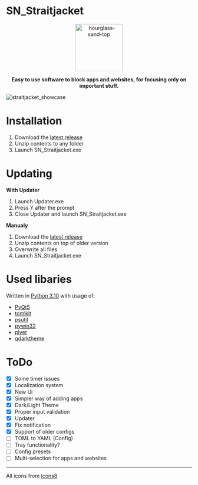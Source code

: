 # SN_Straitjacket

<p align="center">
  <img width="128" height="128" src="https://img.icons8.com/nolan/128/1A6DFF/C822FF/hourglass-sand-top.png" alt="hourglass-sand-top"/>
</p>

<p align="center">
  <b>Easy to use software to block apps and websites, for focusing only on important stuff.</b>
</p>

![straitjacket_showcase](https://github.com/SNeicer/SN_Straitjacket/assets/46260745/d8550ba7-8941-471f-8414-8f7eec6c74d7)

# Installation
1. Download the [latest release](https://github.com/SNeicer/SN_Straitjacket/releases/tag/release-v1.3)
2. Unzip contents to any folder
3. Launch SN_Straitjacket.exe

# Updating
**With Updater**
1. Launch Updater.exe
2. Press Y after the prompt
3. Close Updater and launch SN_Straitjacket.exe

**Manualy**
1. Download the [latest release](https://github.com/SNeicer/SN_Straitjacket/releases/tag/release-v1.3)
2. Unzip contents on top of older version
3. Overwrite all files
4. Launch SN_Straitjacket.exe

# Used libaries
Written in [Python 3.10](https://www.python.org/) with usage of:
- [PyQt5](https://pypi.org/project/PyQt5/)
- [tomlkit](https://pypi.org/project/tomlkit/)
- [psutil](https://pypi.org/project/psutil/)
- [pywin32](https://pypi.org/project/pywin32/)
- [plyer](https://github.com/kivy/plyer)
- [qdarktheme](https://pypi.org/project/pyqtdarktheme/)

# ToDo
- [X] Some timer issues
- [X] Localization system
- [X] New Ui
- [X] Simpler way of adding apps
- [X] Dark/Light Theme
- [X] Proper input validation
- [X] Updater
- [X] Fix notification
- [X] Support of older configs
- [ ] TOML to YAML (Config)
- [ ] Tray functionality?
- [ ] Config presets
- [ ] Multi-selection for apps and websites

---
All icons from [icons8](https://icons8.com/)
